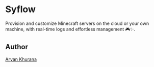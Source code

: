 # Syflow

Provision and customize Minecraft servers on the cloud or your own machine, with real-time logs and effortless management 🎮✨.

## Author

[Aryan Khurana](https://github.com/AryanK1511)
